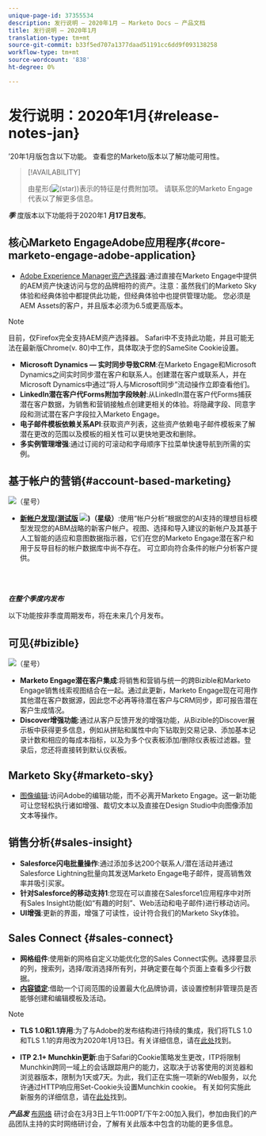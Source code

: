 ```yaml
---
unique-page-id: 37355534
description: 发行说明 — 2020年1月 — Marketo Docs — 产品文档
title: 发行说明 — 2020年1月
translation-type: tm+mt
source-git-commit: b33f5ed707a1377daad51191cc6dd9f093138258
workflow-type: tm+mt
source-wordcount: '838'
ht-degree: 0%

---
```



# 发行说明：2020年1月{#release-notes-jan}

’20年1月版包含以下功能。 查看您的Marketo版本以了解功能可用性。

>[!AVAILABILITY]
>
>由星形(![(star)](assets/star-yellow.svg))表示的特征是付费附加项。 请联系您的Marketo Engage代表以了解更多信息。

**_季_** 度版本以下功能将于2020年1 **月17日发布**。

## 核心Marketo EngageAdobe应用程序{#core-marketo-engage-adobe-application}

* [Adobe Experience Manager资产选择器](/help/marketo/product-docs/core-marketo-concepts/miscellaneous/importing-assets-with-adobe-experience-manager.md):通过直接在Marketo Engage中提供的AEM资产快速访问与您的品牌相符的资产。注意：虽然我们的Marketo Sky体验和经典体验中都提供此功能，但经典体验中也提供管理功能。 您必须是AEM Assets的客户，并且版本必须为6.5或更高版本。

>[!NOTE]
>
>目前，仅Firefox完全支持AEM资产选择器。 Safari中不支持此功能，并且可能无法在最新版Chrome(v. 80)中工作，具体取决于您的SameSite Cookie设置。

* **Microsoft Dynamics — 实时同步导致CRM**:在Marketo Engage和Microsoft Dynamics之间实时同步潜在客户和联系人。创建潜在客户或联系人，并在Microsoft Dynamics中通过“将人与Microsoft同步”流动操作立即查看他们。
* **LinkedIn潜在客户代Forms附加字段映射**:从LinkedIn潜在客户代Forms捕获潜在客户数据，为销售和营销接触点创建更相关的体验。将隐藏字段、同意字段和测试潜在客户字段拉入Marketo Engage。
* **电子邮件模板依赖关系API**:获取资产列表，这些资产依赖电子邮件模板来了解潜在更改的范围以及模板的相关性可以更快地更改和删除。
* **多实例管理增强**:通过订阅的可滚动和字母顺序下拉菜单快速导航到所需的实例。

## 基于帐户的营销{#account-based-marketing}

![（星号）](assets/star-yellow.svg)

* **[新帐户发现(测试版](https://docs.marketo.com/x/WQA6Ag) ![)（星级）](assets/star-yellow.svg)**:使用“帐户分析”根据您的AI支持的理想目标模型发现您的ABM战略的新客户帐户。视图、选择和导入建议的新帐户及其基于人工智能的适应和意图数据指示器，它们在您的Marketo Engage潜在客户和用于反导目标的帐户数据库中尚不存在。 可立即向符合条件的帐户分析客户提供。

<br> 

**_在整个季度内发布_**

以下功能按非季度周期发布，将在未来几个月发布。

## 可见{#bizible}

![（星号）](assets/star-yellow.svg)

* **Marketo Engage潜在客户集成**:将销售和营销与统一的跨Bizible和Marketo Engage销售线索视图结合在一起。通过此更新，Marketo Engage现在可用作其他潜在客户数据源，因此您不必再等待潜在客户与CRM同步，即可报告潜在客户生成情况。
* **Discover增强功能**:通过从客户反馈开发的增强功能，从Bizible的Discover展示板中获得更多信息，例如从拼贴和属性中向下钻取到交易记录、添加基本记录计数和相应的每成本指标，以及为多个仪表板添加/删除仪表板过滤器。登录后，您还将直接转到默认仪表板。

## Marketo Sky{#marketo-sky}

* [图像编辑](https://experienceleague.adobe.com/docs/marketo/sky/design-studio/marketo-image-editor.html?lang=en#design-studio):访问Adobe的编辑功能，而不必离开Marketo Engage。这一新功能可让您轻松执行诸如增强、裁切文本以及直接在Design Studio中向图像添加文本等操作。

## 销售分析{#sales-insight}

* **Salesforce闪电批量操作**:通过添加多达200个联系人/潜在活动并通过Salesforce Lightning批量向其发送Marketo Engage电子邮件，提高销售效率并吸引买家。
* **针对Salesforce的移动支持1**:您现在可以直接在Salesforce1应用程序中对所有Sales Insight功能(如“有趣的时刻”、Web活动和电子邮件)进行移动访问。
* **UI增强**:更新的界面，增强了可读性，设计符合我们的Marketo Sky体验。

## Sales Connect {#sales-connect}

* **网格组件**:使用新的网格自定义功能优化您的Sales Connect实例。选择要显示的列，搜索列，选择/取消选择所有列，并确定要在每个页面上查看多少行数据。
* **[内容锁定](/help/marketo/product-docs/marketo-sales-connect/admin/content-lockdown.md)**:借助一个订阅范围的设置最大化品牌协调，该设置控制非管理员是否能够创建和编辑模板及活动。

>[!NOTE]
>
>* **TLS 1.0和1.1弃用**:为了与Adobe的发布结构进行持续的集成，我们将TLS 1.0和TLS 1.1的弃用改为2020年1月13日。有关详细信息，请在[此处](https://nation.marketo.com/docs/DOC-7059-tls-10-11-deprecation-faq)找到。
   >
   >
* **ITP 2.1+ Munchkin更新**:由于Safari的Cookie策略发生更改，ITP将限制Munchkin跨同一域上的会话跟踪用户的能力，这取决于访客使用的浏览器和浏览器版本，限制为1天或7天。为此，我们正在实施一项新的Web服务，以允许通过HTTP响应用Set-Cookie头设置Munchkin cookie。 有关如何实施此新服务的详细信息，请在[此处](https://nation.marketo.com/docs/DOC-7351)找到。


**_产品发_** [布网络](https://engage.marketo.com/Jan_Feb_20_Release_Webinar_Registration.html) 研讨会在3月3日上午11:00PT/下午2:00加入我们，参加由我们的产品团队主持的实时网络研讨会，了解有关此版本中包含的功能的更多信息。
